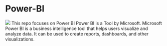 # Power-BI
<IMG SRC = "https://www.meldium.com/wp-content/uploads/2019/11/power-BI.png">
This repo focuses on Power BI 
Power BI is a Tool by Microsoft.
Microsoft Power BI is a business intelligence tool that helps users visualize and analyze data. It can be used to create reports, dashboards, and other visualizations. 
